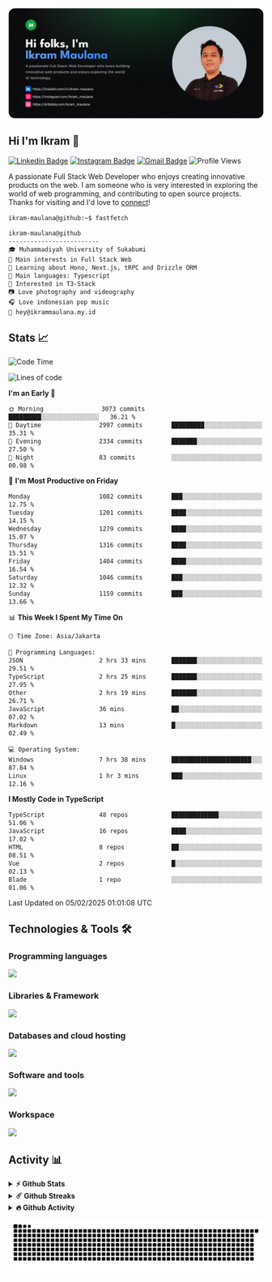 ![IkramBanner](ikrambanner.png)

## Hi I'm Ikram 👋

[![Linkedin Badge](https://img.shields.io/badge/-ikram--maulana-blue?style=flat&logo=Linkedin&logoColor=white&link=https://links.ikrammaulana.my.id/s/linkedin)](https://links.ikrammaulana.my.id/s/linkedin)
[![Instagram Badge](https://img.shields.io/badge/-@ikram__maulana-purple?style=flat&logo=instagram&logoColor=white&link=https://links.ikrammaulana.my.id/s/instagram)](https://links.ikrammaulana.my.id/s/instagram)
[![Gmail Badge](https://img.shields.io/badge/-ikrammaulana-c14438?style=flat&logo=Gmail&logoColor=white&link=https://links.ikrammaulana.my.id/s/email)](https://links.ikrammaulana.my.id/s/email)
![Profile Views](https://komarev.com/ghpvc/?username=Ikram-Maulana)

A passionate Full Stack Web Developer who enjoys creating innovative products on the web. I am someone who is very interested in exploring the world of web programming, and contributing to open source projects. Thanks for visiting and I'd love to [connect](https://links.ikrammaulana.my.id/s/linkedin)!

```console
ikram-maulana@github:~$ fastfetch
```

```console
ikram-maulana@github
-------------------------
🎓 Muhammadiyah University of Sukabumi
🔎 Main interests in Full Stack Web
🌱 Learning about Hono, Next.js, tRPC and Drizzle ORM
🌟 Main languages: Typescript
🚩 Interested in T3-Stack
📷 Love photography and videography
🎧 Love indonesian pop music
📧 hey@ikrammaulana.my.id
```

## Stats 📈

<!--START_SECTION:waka-->
![Code Time](http://img.shields.io/badge/Code%20Time-2%2C362%20hrs%2023%20mins-blue)

![Lines of code](https://img.shields.io/badge/From%20Hello%20World%20I%27ve%20Written-13.3%20million%20lines%20of%20code-blue)

**I'm an Early 🐤** 

```text
🌞 Morning                3073 commits        █████████░░░░░░░░░░░░░░░░   36.21 % 
🌆 Daytime                2997 commits        █████████░░░░░░░░░░░░░░░░   35.31 % 
🌃 Evening                2334 commits        ███████░░░░░░░░░░░░░░░░░░   27.50 % 
🌙 Night                  83 commits          ░░░░░░░░░░░░░░░░░░░░░░░░░   00.98 % 
```
📅 **I'm Most Productive on Friday** 

```text
Monday                   1082 commits        ███░░░░░░░░░░░░░░░░░░░░░░   12.75 % 
Tuesday                  1201 commits        ████░░░░░░░░░░░░░░░░░░░░░   14.15 % 
Wednesday                1279 commits        ████░░░░░░░░░░░░░░░░░░░░░   15.07 % 
Thursday                 1316 commits        ████░░░░░░░░░░░░░░░░░░░░░   15.51 % 
Friday                   1404 commits        ████░░░░░░░░░░░░░░░░░░░░░   16.54 % 
Saturday                 1046 commits        ███░░░░░░░░░░░░░░░░░░░░░░   12.32 % 
Sunday                   1159 commits        ███░░░░░░░░░░░░░░░░░░░░░░   13.66 % 
```


📊 **This Week I Spent My Time On** 

```text
🕑︎ Time Zone: Asia/Jakarta

💬 Programming Languages: 
JSON                     2 hrs 33 mins       ███████░░░░░░░░░░░░░░░░░░   29.51 % 
TypeScript               2 hrs 25 mins       ███████░░░░░░░░░░░░░░░░░░   27.95 % 
Other                    2 hrs 19 mins       ███████░░░░░░░░░░░░░░░░░░   26.71 % 
JavaScript               36 mins             ██░░░░░░░░░░░░░░░░░░░░░░░   07.02 % 
Markdown                 13 mins             █░░░░░░░░░░░░░░░░░░░░░░░░   02.49 % 

💻 Operating System: 
Windows                  7 hrs 38 mins       ██████████████████████░░░   87.84 % 
Linux                    1 hr 3 mins         ███░░░░░░░░░░░░░░░░░░░░░░   12.16 % 
```

**I Mostly Code in TypeScript** 

```text
TypeScript               48 repos            █████████████░░░░░░░░░░░░   51.06 % 
JavaScript               16 repos            ████░░░░░░░░░░░░░░░░░░░░░   17.02 % 
HTML                     8 repos             ██░░░░░░░░░░░░░░░░░░░░░░░   08.51 % 
Vue                      2 repos             █░░░░░░░░░░░░░░░░░░░░░░░░   02.13 % 
Blade                    1 repo              ░░░░░░░░░░░░░░░░░░░░░░░░░   01.06 % 
```




 Last Updated on 05/02/2025 01:01:08 UTC
<!--END_SECTION:waka-->

## Technologies & Tools 🛠️

### Programming languages

<a href="https://skillicons.dev">
<img src="https://skillicons.dev/icons?i=html,css,sass,js,ts,php,py" />
</a>

### Libraries & Framework

<a href="https://skillicons.dev">
<img src="https://skillicons.dev/icons?i=react,vue,next,laravel,express,tailwind,bootstrap">
</a>

### Databases and cloud hosting

<a href="https://skillicons.dev">
<img src="https://skillicons.dev/icons?i=sqlite,mysql,postgresql,redis,vercel,cloudflare" />
</a>

### Software and tools

<a href="https://skillicons.dev">
<img src="https://skillicons.dev/icons?i=github,vscode,postman,figma&perline=11" />
</a>

### Workspace

<a href="https://skillicons.dev">
<img src="https://skillicons.dev/icons?i=apple,ubuntu,windows&perline=11" />
</a>

## Activity 📊

<details>
  <summary><b>⚡ Github Stats</b></summary>

  <br />
  <img height="180em" src="https://github-readme-stats-eight-theta.vercel.app/api?username=ikram-maulana&show_icons=true&hide_border=true&&count_private=true&include_all_commits=true" />
  <img height="180em" src="https://github-readme-stats-eight-theta.vercel.app/api/top-langs/?username=ikram-maulana&show_icons=true&hide_border=true&layout=compact&langs_count=8"/>
</details>

<details>
  <summary><b>☄️ Github Streaks</b></summary>

  <br />
  <img height="180em" src="https://github-readme-streak-stats.herokuapp.com/?user=ikram-maulana&hide_border=true" />
</details>

<details>
  <summary><b>🔥 Github Activity</b></summary>

  <br />
  <img height="180em" src="https://github-readme-activity-graph.vercel.app/graph?username=ikram-maulana&theme=github-light" />
</details>

![snake gif](https://github.com/ikram-maulana/ikram-maulana/blob/output/github-snake.svg)

